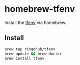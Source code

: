 # homebrew-tfenv

Install the [tfenv](https://github.com/kamatama41/tfenv) via homebrew.

## Install
```bash
brew tap ringohub/tfenv
brew update && brew doctor
brew install tfenv
```
